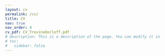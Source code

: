 ```yaml
---
layout: cv
permalink: /cv/
title: CV
nav: true
nav_order: 4
cv_pdf: CV_TrevineOorloff.pdf
# description: This is a description of the page. You can modify it in 'pages/_cv.md'. You can also change or remove the top pdf download button.
# toc:
#   sidebar: false
---
```

